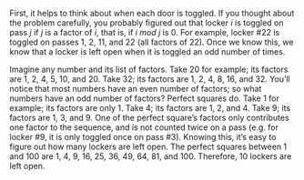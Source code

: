 First, it helps to think about when each door is toggled. If you thought about the problem carefully, you probably figured out that locker _i_ is toggled on pass _j_ if _j_ is a factor of _i_, that is, if _i mod j_ is 0. For example, locker #22 is toggled on passes 1, 2, 11, and 22 (all factors of 22). Once we know this, we know that a locker is left open when it is toggled an odd number of times.

Imagine any number and its list of factors. Take 20 for example; its factors are 1, 2, 4, 5, 10, and 20. Take 32; its factors are 1, 2, 4, 8, 16, and 32. You’ll notice that most numbers have an even number of factors; so what numbers have an odd number of factors? Perfect squares do. Take 1 for example; its factors are only 1. Take 4; its factors are 1, 2, and 4. Take 9; its factors are 1, 3, and 9. One of the perfect square’s factors only contributes one factor to the sequence, and is not counted twice on a pass (e.g. for locker #9, it is only toggled once on pass #3). Knowing this, it’s easy to figure out how many lockers are left open. The perfect squares between 1 and 100 are 1, 4, 9, 16, 25, 36, 49, 64, 81, and 100. Therefore, 10 lockers are left open.
